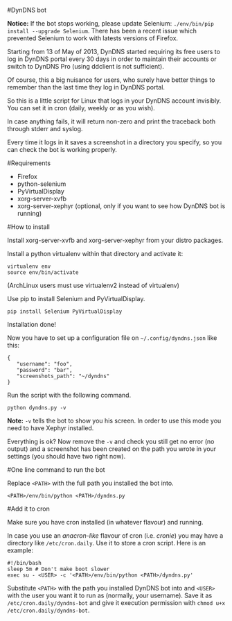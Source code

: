 #DynDNS bot

**Notice:** If the bot stops working, please update Selenium: `./env/bin/pip install --upgrade Selenium`. There has been a recent issue which prevented Selenium to work with latests versions of Firefox.

Starting from 13 of May of 2013, DynDNS started requiring its free users to log
in DynDNS portal every 30 days in order to maintain their accounts or switch to
DynDNS Pro (using ddclient is not sufficient).

Of course, this a big nuisance for users, who surely have better things to
remember than the last time they log in DynDNS portal.

So this is a little script for Linux that logs in your DynDNS account
invisibly. You can set it in cron (daily, weekly or as you wish).

In case anything fails, it will return non-zero and print the traceback both
through stderr and syslog.

Every time it logs in it saves a screenshot in a directory you specify, so you
can check the bot is working properly.

#Requirements

 * Firefox
 * python-selenium
 * PyVirtualDisplay
 * xorg-server-xvfb
 * xorg-server-xephyr (optional, only if you want to see how DynDNS bot is
   running)

#How to install

Install xorg-server-xvfb and xorg-server-xephyr from your distro packages.

Install a python virtualenv within that directory and activate it:

    virtualenv env
    source env/bin/activate

(ArchLinux users must use virtualenv2 instead of virtualenv)

Use pip to install Selenium and PyVirtualDisplay.

    pip install Selenium PyVirtualDisplay

Installation done!

Now you have to set up a configuration file on `~/.config/dyndns.json` like
this:

    {
       "username": "foo",
       "password": "bar",
       "screenshots_path": "~/dyndns"
    }

Run the script with the following command.

    python dyndns.py -v

**Note:** `-v` tells the bot to show you his screen. In order to use this
mode you need to have Xephyr installed.

Everything is ok? Now remove the `-v` and check you still get no error (no
output) and a screenshot has been created on the path you wrote in your
settings (you should have two right now).

#One line command to run the bot

Replace `<PATH>` with the full path you installed the bot into.

    <PATH>/env/bin/python <PATH>/dyndns.py

#Add it to cron

Make sure you have cron installed (in whatever flavour) and running.

In case you use an *anacron-like* flavour of cron (i.e. *cronie*) you may have
a directory like `/etc/cron.daily`. Use it to store a cron script. Here is an
example:

    #!/bin/bash
    sleep 5m # Don't make boot slower
    exec su - <USER> -c '<PATH>/env/bin/python <PATH>/dyndns.py'

Substitute `<PATH>` with the path you installed DynDNS bot into and `<USER>`
with the user you want it to run as (normally, your username). Save it as
`/etc/cron.daily/dyndns-bot` and give it execution permission with `chmod u+x
/etc/cron.daily/dyndns-bot`.
